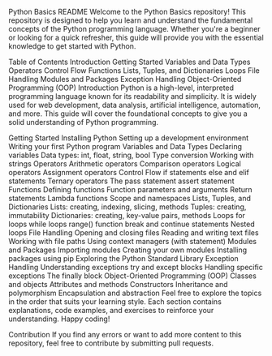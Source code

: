 Python Basics README
Welcome to the Python Basics repository! This repository is designed to help you learn and understand the fundamental concepts of the Python programming language. Whether you're a beginner or looking for a quick refresher, this guide will provide you with the essential knowledge to get started with Python.

Table of Contents
Introduction
Getting Started
Variables and Data Types
Operators
Control Flow
Functions
Lists, Tuples, and Dictionaries
Loops
File Handling
Modules and Packages
Exception Handling
Object-Oriented Programming (OOP)
Introduction <a name="introduction"></a>
Python is a high-level, interpreted programming language known for its readability and simplicity. It is widely used for web development, data analysis, artificial intelligence, automation, and more. This guide will cover the foundational concepts to give you a solid understanding of Python programming.

Getting Started <a name="getting-started"></a>
Installing Python
Setting up a development environment
Writing your first Python program
Variables and Data Types <a name="variables-and-data-types"></a>
Declaring variables
Data types: int, float, string, bool
Type conversion
Working with strings
Operators <a name="operators"></a>
Arithmetic operators
Comparison operators
Logical operators
Assignment operators
Control Flow <a name="control-flow"></a>
if statements
else and elif statements
Ternary operators
The pass statement
assert statement
Functions <a name="functions"></a>
Defining functions
Function parameters and arguments
Return statements
Lambda functions
Scope and namespaces
Lists, Tuples, and Dictionaries <a name="lists-tuples-and-dictionaries"></a>
Lists: creating, indexing, slicing, methods
Tuples: creating, immutability
Dictionaries: creating, key-value pairs, methods
Loops <a name="loops"></a>
for loops
while loops
range() function
break and continue statements
Nested loops
File Handling <a name="file-handling"></a>
Opening and closing files
Reading and writing text files
Working with file paths
Using context managers (with statement)
Modules and Packages <a name="modules-and-packages"></a>
Importing modules
Creating your own modules
Installing packages using pip
Exploring the Python Standard Library
Exception Handling <a name="exception-handling"></a>
Understanding exceptions
try and except blocks
Handling specific exceptions
The finally block
Object-Oriented Programming (OOP) <a name="object-oriented-programming-oop"></a>
Classes and objects
Attributes and methods
Constructors
Inheritance and polymorphism
Encapsulation and abstraction
Feel free to explore the topics in the order that suits your learning style. Each section contains explanations, code examples, and exercises to reinforce your understanding. Happy coding!

Contribution
If you find any errors or want to add more content to this repository, feel free to contribute by submitting pull requests.
